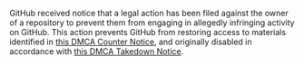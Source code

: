 GitHub received notice that a legal action has been filed against the owner of a repository to prevent them from engaging in allegedly infringing activity on GitHub. This action prevents GitHub from restoring access to materials identified in [this DMCA Counter Notice](https://github.com/github/dmca/blob/master/2020/08/2020-08-17-acanio-counternotice.md), and originally disabled in accordance with [this DMCA Takedown Notice](https://github.com/github/dmca/blob/master/2020/07/2020-07-22-Acanio.md). 

